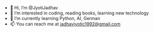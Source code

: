- 👋 Hi, I’m @JyotiJadhav
- 👀 I’m interested in coding, reading books, learning new technology
- 🌱 I’m currently learning Python, AI, German
- 📫 You can reach me at jadhavjyotic1992@gmail.com

<!---
JyotiJadhav/JyotiJadhav is a ✨ special ✨ repository because its `README.md` (this file) appears on your GitHub profile.
You can click the Preview link to take a look at your changes.
--->

